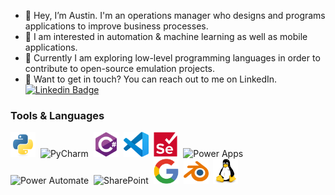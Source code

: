 - 👋 Hey, I’m Austin. I'm an operations manager who designs and programs applications to improve business processes.
- 🧬 I am interested in automation & machine learning as well as mobile applications.
- 🌱 Currently I am exploring low-level programming languages in order to contribute to open-source emulation projects.
- 📧 Want to get in touch? You can reach out to me on LinkedIn. [![Linkedin Badge](https://img.shields.io/badge/-astnhudson-blue?style=flat&logo=Linkedin&logoColor=white)](https://www.linkedin.com/in/astnhudson)

### Tools & Languages
<p>
<img src="https://github.com/devicons/devicon/blob/master/icons/python/python-original.svg" title="Python" alt="Python" width="40" height="40"/>&nbsp;
<img src="https://resources.jetbrains.com/storage/products/company/brand/logos/PyCharm_icon.svg" title="PyCharm " alt="PyCharm" width="40" height="40"/>&nbsp;
<img src="https://github.com/devicons/devicon/blob/master/icons/csharp/csharp-original.svg" title="C Sharp" alt="C Sharp" width="40" height="40"/>&nbsp;
<img src="https://github.com/devicons/devicon/blob/master/icons/vscode/vscode-original.svg" title="Visual Studio Code" alt="Visual Studio Code" width="40" height="40"/>&nbsp;
<img src="https://github.com/devicons/devicon/blob/master/icons/selenium/selenium-original.svg" title="Selenium WebDriver" alt="Selenium WebDriver" width="40" height="40"/>&nbsp;
<img src="https://powerwiki.net/images/f/f7/Powerapps.svg" title="Power Apps" alt="Power Apps" width="40" height="40"/>&nbsp;
<img src="https://powerwiki.net/images/4/48/Powerautomate.svg" title="Power Automate" alt="Power Automate" width="40" height="40"/>&nbsp;
<img src="https://upload.wikimedia.org/wikipedia/commons/e/e1/Microsoft_Office_SharePoint_%282019%E2%80%93present%29.svg" title="SharePoint" alt="SharePoint" width="40" height="40"/>&nbsp;
<img src="https://github.com/devicons/devicon/blob/master/icons/google/google-original.svg" title="Google" alt="Google" width="40" height="40"/>&nbsp;
<img src="https://github.com/devicons/devicon/blob/master/icons/blender/blender-original.svg" title="Blender" alt="Blender" width="40" height="40"/>&nbsp;
<img src="https://github.com/devicons/devicon/blob/master/icons/linux/linux-original.svg" title="Linux" alt="Linux" width="40" height="40"/>&nbsp;
</p>

<!---
astnhudson/astnhudson is a ✨ special ✨ repository because its `README.md` (this file) appears on your GitHub profile.
You can click the Preview link to take a look at your changes.
--->

